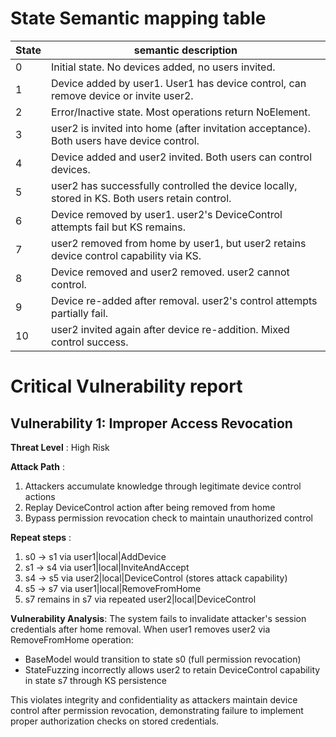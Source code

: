 

# State Semantic mapping table
State | semantic description
-----|---------
0 | Initial state. No devices added, no users invited.
1 | Device added by user1. User1 has device control, can remove device or invite user2.
2 | Error/Inactive state. Most operations return NoElement.
3 | user2 is invited into home (after invitation acceptance). Both users have device control.
4 | Device added and user2 invited. Both users can control devices.
5 | user2 has successfully controlled the device locally, stored in KS. Both users retain control.
6 | Device removed by user1. user2's DeviceControl attempts fail but KS remains.
7 | user2 removed from home by user1, but user2 retains device control capability via KS.
8 | Device removed and user2 removed. user2 cannot control.
9 | Device re-added after removal. user2's control attempts partially fail.
10 | user2 invited again after device re-addition. Mixed control success.

# Critical Vulnerability report
## Vulnerability 1: Improper Access Revocation
**Threat Level** : High Risk

**Attack Path** :
1. Attackers accumulate knowledge through legitimate device control actions
2. Replay DeviceControl action after being removed from home
3. Bypass permission revocation check to maintain unauthorized control

**Repeat steps** :
1. s0 → s1 via user1|local|AddDevice
2. s1 → s4 via user1|local|InviteAndAccept
3. s4 → s5 via user2|local|DeviceControl (stores attack capability)
4. s5 → s7 via user1|local|RemoveFromHome
5. s7 remains in s7 via repeated user2|local|DeviceControl

**Vulnerability Analysis**:
The system fails to invalidate attacker's session credentials after home removal. When user1 removes user2 via RemoveFromHome operation:
- BaseModel would transition to state s0 (full permission revocation)
- StateFuzzing incorrectly allows user2 to retain DeviceControl capability in state s7 through KS persistence

This violates integrity and confidentiality as attackers maintain device control after permission revocation, demonstrating failure to implement proper authorization checks on stored credentials.